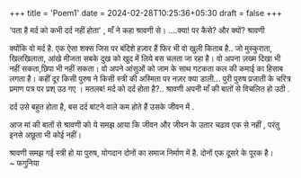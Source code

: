 +++
title = 'Poem1'
date = 2024-02-28T10:25:36+05:30
draft = false
+++

'पता है मर्द को कभी दर्द नहीं होता' , माँ ने कहा श्रावणी से।
....क्या! पर कैसे? और क्यों? श्रावणी 

क्योंकि वो मर्द है. एक ऐसा शक्स जिस पर बंदिशे हज़ार हैं फिर भी वो खुली किताब है.. जो मुस्कुराता, खिलखिलाता, आंखे मीजता  सबके दुख को  खुद में लिये बस चलता जा रहा है। वो अपना ज़ख्म दिखा भी नहीं सकता,छिपा भी नहीं सकता। वो अपने आंसुओं को जाम के साथ गटकता कल की कमाई का हिसाब लगता है। कहीं दूर किसी पुरुष ने किसी स्त्री की अस्मिता पर नज़र क्या डाली... पुरी पुरुष प्रजाती के चरित्र प्रमाण पत्र पर प्रश् उठ गए । 
मतलब! मर्द को दर्द होता है?.. श्रावणी अपनी माँ की बातों से विचलित हो उठी .

दर्द उसे बहुत होता है, बस दर्द बांटने वाले कम होते हैं उसके जीवन में . 

आज मां की बातों से श्रावणी को ये समझ आया कि जीवन और जीवन के उतार चढाव एक से नहीं , परंतु इनसे अछूता भी कोई नहीं। 

श्रावणी समझ गई स्त्री हो या पुरुष, योगदान दोनों का समाज निर्माण में है. दोनों एक दूसरे के पूरक है।  
~ फगुनिया